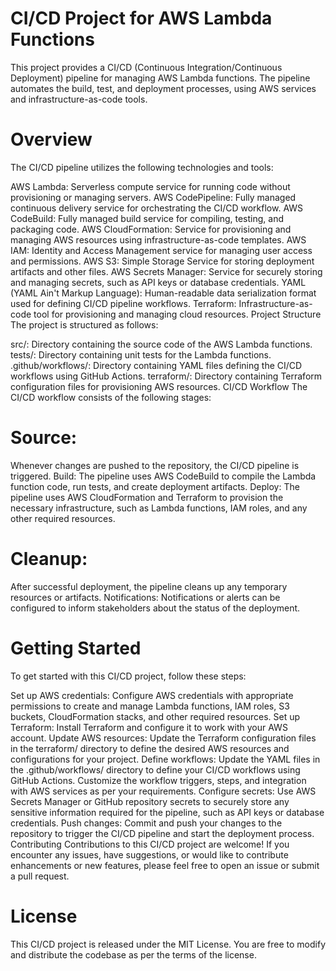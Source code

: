 # CI/CD Project for AWS Lambda Functions
This project provides a CI/CD (Continuous Integration/Continuous Deployment) pipeline for managing AWS Lambda functions. The pipeline automates the build, test, and deployment processes, using AWS services and infrastructure-as-code tools.

# Overview
The CI/CD pipeline utilizes the following technologies and tools:

AWS Lambda: Serverless compute service for running code without provisioning or managing servers.
AWS CodePipeline: Fully managed continuous delivery service for orchestrating the CI/CD workflow.
AWS CodeBuild: Fully managed build service for compiling, testing, and packaging code.
AWS CloudFormation: Service for provisioning and managing AWS resources using infrastructure-as-code templates.
AWS IAM: Identity and Access Management service for managing user access and permissions.
AWS S3: Simple Storage Service for storing deployment artifacts and other files.
AWS Secrets Manager: Service for securely storing and managing secrets, such as API keys or database credentials.
YAML (YAML Ain't Markup Language): Human-readable data serialization format used for defining CI/CD pipeline workflows.
Terraform: Infrastructure-as-code tool for provisioning and managing cloud resources.
Project Structure
The project is structured as follows:

src/: Directory containing the source code of the AWS Lambda functions.
tests/: Directory containing unit tests for the Lambda functions.
.github/workflows/: Directory containing YAML files defining the CI/CD workflows using GitHub Actions.
terraform/: Directory containing Terraform configuration files for provisioning AWS resources.
CI/CD Workflow
The CI/CD workflow consists of the following stages:

# Source: 
Whenever changes are pushed to the repository, the CI/CD pipeline is triggered.
Build: The pipeline uses AWS CodeBuild to compile the Lambda function code, run tests, and create deployment artifacts.
Deploy: The pipeline uses AWS CloudFormation and Terraform to provision the necessary infrastructure, such as Lambda functions, IAM roles, and any other required resources.
# Cleanup: 
After successful deployment, the pipeline cleans up any temporary resources or artifacts.
Notifications: Notifications or alerts can be configured to inform stakeholders about the status of the deployment.
# Getting Started
To get started with this CI/CD project, follow these steps:

Set up AWS credentials: Configure AWS credentials with appropriate permissions to create and manage Lambda functions, IAM roles, S3 buckets, CloudFormation stacks, and other required resources.
Set up Terraform: Install Terraform and configure it to work with your AWS account.
Update AWS resources: Update the Terraform configuration files in the terraform/ directory to define the desired AWS resources and configurations for your project.
Define workflows: Update the YAML files in the .github/workflows/ directory to define your CI/CD workflows using GitHub Actions. Customize the workflow triggers, steps, and integration with AWS services as per your requirements.
Configure secrets: Use AWS Secrets Manager or GitHub repository secrets to securely store any sensitive information required for the pipeline, such as API keys or database credentials.
Push changes: Commit and push your changes to the repository to trigger the CI/CD pipeline and start the deployment process.
Contributing
Contributions to this CI/CD project are welcome! If you encounter any issues, have suggestions, or would like to contribute enhancements or new features, please feel free to open an issue or submit a pull request.

# License
This CI/CD project is released under the MIT License. You are free to modify and distribute the codebase as per the terms of the license.
